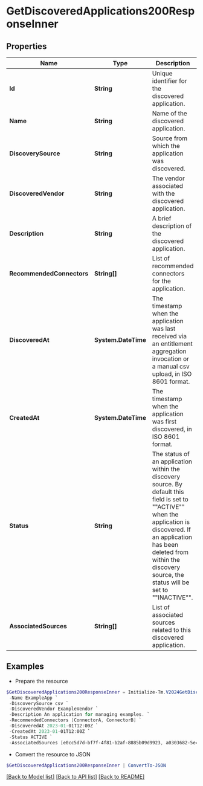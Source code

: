 # GetDiscoveredApplications200ResponseInner
## Properties

Name | Type | Description | Notes
------------ | ------------- | ------------- | -------------
**Id** | **String** | Unique identifier for the discovered application. | [optional] 
**Name** | **String** | Name of the discovered application. | [optional] 
**DiscoverySource** | **String** | Source from which the application was discovered. | [optional] 
**DiscoveredVendor** | **String** | The vendor associated with the discovered application. | [optional] 
**Description** | **String** | A brief description of the discovered application. | [optional] 
**RecommendedConnectors** | **String[]** | List of recommended connectors for the application. | [optional] 
**DiscoveredAt** | **System.DateTime** | The timestamp when the application was last received via an entitlement aggregation invocation  or a manual csv upload, in ISO 8601 format. | [optional] 
**CreatedAt** | **System.DateTime** | The timestamp when the application was first discovered, in ISO 8601 format. | [optional] 
**Status** | **String** | The status of an application within the discovery source.  By default this field is set to &quot;&quot;ACTIVE&quot;&quot; when the application is discovered.  If an application has been deleted from within the discovery source, the status will be set to &quot;&quot;INACTIVE&quot;&quot;. | [optional] 
**AssociatedSources** | **String[]** | List of associated sources related to this discovered application. | [optional] 

## Examples

- Prepare the resource
```powershell
$GetDiscoveredApplications200ResponseInner = Initialize-Tm.V2024GetDiscoveredApplications200ResponseInner  -Id null `
 -Name ExampleApp `
 -DiscoverySource csv `
 -DiscoveredVendor ExampleVendor `
 -Description An application for managing examples. `
 -RecommendedConnectors [ConnectorA, ConnectorB] `
 -DiscoveredAt 2023-01-01T12:00Z `
 -CreatedAt 2023-01-01T12:00Z `
 -Status ACTIVE `
 -AssociatedSources [e0cc5d7d-bf7f-4f81-b2af-8885b09d9923, a0303682-5e4a-44f7-bdc2-6ce6112549c1]
```

- Convert the resource to JSON
```powershell
$GetDiscoveredApplications200ResponseInner | ConvertTo-JSON
```

[[Back to Model list]](../README.md#documentation-for-models) [[Back to API list]](../README.md#documentation-for-api-endpoints) [[Back to README]](../README.md)

